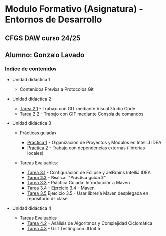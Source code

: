 # Modulo Formativo (Asignatura) - Entornos de Desarrollo

## CFGS DAW curso 24/25

## Alumno: Gonzalo Lavado

### Índice de contenidos

+ Unidad didáctica 1
    + Contenidos Previos a Protocolos Git

+ Unidad didáctica 2
    + [Tarea 2.1](https://github.com/glavadoj01/2425_EEDD_GonzaloLavado/tree/main/UT2/TE2.1) -
    Trabajo con GIT mediante Visual Studio Code
    + [Tarea 2.2](https://github.com/glavadoj01/2425_EEDD_GonzaloLavado/tree/main/UT2/TE2.2) -
    Trabajo con GIT mediante Consola de comandos

+ Unidad didáctica 3
    + Prácticas guiadas
        + [Práctica 1](https://github.com/glavadoj01/2425_EEDD_GonzaloLavado/tree/main/UT3/EC/01/Nexus "Proyecto Nexus") -
        Organización de Proyectos y Módulos en IntelliJ IDEA
        + [Práctica 2](https://github.com/glavadoj01/2425_EEDD_GonzaloLavado/tree/main/UT3/EC/02/MoneyConvert "Proyecto MoneyConvert") -
        Trabajo con dependencias externas (librerías locales)

    + Tareas Evaluables:
        + [Tarea 3.1](https://github.com/glavadoj01/2425_EEDD_GonzaloLavado/tree/main/UT3/TE/3.1) -
        Configuración de Eclipse y JetBrains IntelliJ IDEA
        + [Tarea 3.2](https://github.com/glavadoj01/2425_EEDD_GonzaloLavado/tree/main/UT3/EC/02/MoneyConvert "Proyecto MoneyConvert") -
         Realizar "Práctica guida 2"
        + [Tarea 3.3](https://github.com/glavadoj01/2425_EEDD_GonzaloLavado/tree/main/UT3/TE/3.3/MoneyConvertMAVEN "Proyecto MoneyConvertMAVEN") -
        Práctica Guiada: Introducción a Maven
        + [Tarea 3.4](https://github.com/glavadoj01/2425_EEDD_GonzaloLavado/tree/main/UT3/TE/3.4/UtilidadesMaven "Proyecto UtilidadesMaven") -
        Ejercicio 3.4 - Maven
        + [Tarea 3.5](https://github.com/glavadoj01/2425_EEDD_GonzaloLavado/tree/main/UT3/TE/3.5 "Proyecto AnalizadorDatos")
        Ejercicio 3.5 - Usar librería Maven desplegada en repositorio de clase

+ Unidad didáctica 4
    + Tareas Evaluables
        + [Tarea 4.2](https://github.com/glavadoj01/2425_EEDD_GonzaloLavado/tree/main/UT4/TE/4.2) - Análisis de Algoritmos y Complejidad Ciclomática
        + [Tarea 4.3](https://github.com/glavadoj01/2425_EEDD_GonzaloLavado/tree/main/UT4/TE/4.3 "Proyecto AprendiendoJUnit") - Unit Testing con JUnit 5
